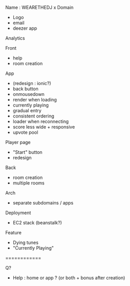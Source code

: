 Name : WEARETHEDJ
 x Domain
 - Logo
 - email
 - deezer app


Analytics


Front
 - help
 - room creation


App
 - (redesign : ionic?)
 - back button
 - onmousedown
 - render when loading
 - currently playing
 - gradual entry
 - consistent ordering
 - loader when reconnecting
 - score less wide + responsive
 - upvote pool


Player page
 - "Start" button
 - redesign


Back 
 - room creation
 - multiple rooms


Arch
 - separate subdomains / apps


Deployment
 - EC2 stack (beanstalk?)


Feature
 - Dying tunes
 - "Currently Playing"



============

Q?

 - Help : home or app ? (or both + bonus after creation)


